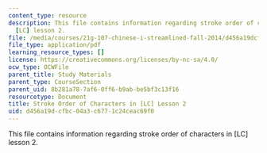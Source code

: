 ```yaml
---
content_type: resource
description: This file contains information regarding stroke order of characters in
  [LC] lesson 2.
file: /media/courses/21g-107-chinese-i-streamlined-fall-2014/d456a19dcfbc04a3c6771c24ceac69f0_MIT21G_107F14_Chars2_SO.pdf
file_type: application/pdf
learning_resource_types: []
license: https://creativecommons.org/licenses/by-nc-sa/4.0/
ocw_type: OCWFile
parent_title: Study Materials
parent_type: CourseSection
parent_uid: 8b281a78-7af6-0ff6-b9ab-be5bf3c13f16
resourcetype: Document
title: Stroke Order of Characters in [LC] Lesson 2
uid: d456a19d-cfbc-04a3-c677-1c24ceac69f0
---
```

This file contains information regarding stroke order of characters in [LC] lesson 2.
